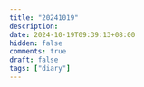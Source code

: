 ```yaml
---
title: "20241019"
description: 
date: 2024-10-19T09:39:13+08:00
hidden: false
comments: true
draft: false
tags: ["diary"]
---
```


